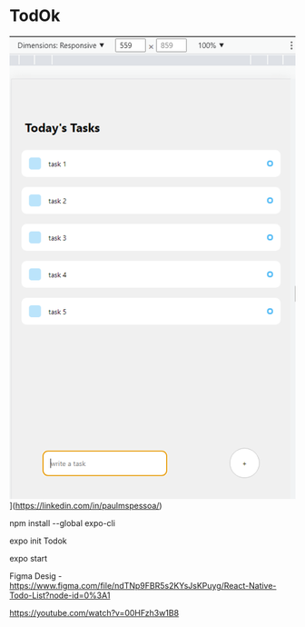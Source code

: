 # TodOk

<img src="./assets/home.png" alt="App Image">](https://linkedin.com/in/paulmspessoa/)

npm install --global expo-cli

expo init Todok

expo start



Figma Desig - https://www.figma.com/file/ndTNp9FBR5s2KYsJsKPuyg/React-Native-Todo-List?node-id=0%3A1

https://youtube.com/watch?v=00HFzh3w1B8


